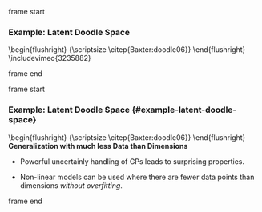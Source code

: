frame start

### Example: Latent Doodle Space

\begin{flushright}
    {\scriptsize \citep{Baxter:doodle06}}
  \end{flushright}
\includevimeo{3235882}

frame end

frame start

### Example: Latent Doodle Space {#example-latent-doodle-space}

\begin{flushright}
    {\scriptsize \citep{Baxter:doodle06}}
  \end{flushright}
**Generalization with much less Data than Dimensions**

-   Powerful uncertainly handling of GPs leads to surprising properties.

-   Non-linear models can be used where there are fewer data points than
    dimensions *without overfitting*.

frame end
